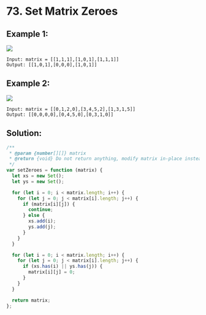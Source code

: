 # 73. Set Matrix Zeroes

## Example 1:

![](https://assets.leetcode.com/uploads/2020/08/17/mat1.jpg)

    Input: matrix = [[1,1,1],[1,0,1],[1,1,1]]
    Output: [[1,0,1],[0,0,0],[1,0,1]]

## Example 2:

![](https://assets.leetcode.com/uploads/2020/08/17/mat2.jpg)

    Input: matrix = [[0,1,2,0],[3,4,5,2],[1,3,1,5]]
    Output: [[0,0,0,0],[0,4,5,0],[0,3,1,0]]

## Solution:

```javascript
/**
 * @param {number[][]} matrix
 * @return {void} Do not return anything, modify matrix in-place instead.
 */
var setZeroes = function (matrix) {
  let xs = new Set();
  let ys = new Set();

  for (let i = 0; i < matrix.length; i++) {
    for (let j = 0; j < matrix[i].length; j++) {
      if (matrix[i][j]) {
        continue;
      } else {
        xs.add(i);
        ys.add(j);
      }
    }
  }

  for (let i = 0; i < matrix.length; i++) {
    for (let j = 0; j < matrix[i].length; j++) {
      if (xs.has(i) || ys.has(j)) {
        matrix[i][j] = 0;
      }
    }
  }

  return matrix;
};
```
